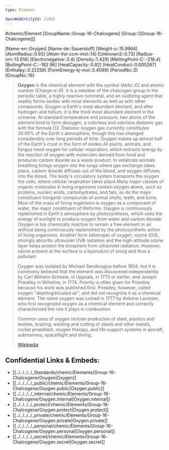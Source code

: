 ```yaml
---
type: Element

SpocWebEntityId: 21910
---
```


#chemic/Element 
[GroupName::Group-16-Chalcogene]
[Group::[[Group-16-Chalcogene]]]


[Name-en::Oxygen]
[Name-de::Sauerstoff]
[Weight-u::15.9994]
[AtomRadius::0.65]
[Atom-Vol-ccm-mol::14]
[Unknown2::0.73]
[Radius-nm::13.618]
[Electronegative::3.4]
[Density::1.429]
[MeltingPoint-C::-218.4]
[BoilingPoint-C::-182.96]
[HeatCapacity::0.92]
[HeatConduct::0.000267]
[Enthalpy::0.22259]
[FormEnergy-kj-mol::3.4099]
(PeriodNo::2)
(GroupNo::16)



> **Oxygen** is the chemical element with the symbol (Abbr::O) and atomic number (Charge-e::8). It is a member of the chalcogen group in the periodic table, a highly reactive nonmetal, and an oxidizing agent that readily forms oxides with most elements as well as with other compounds. Oxygen is Earth's most abundant element, and after hydrogen and helium, it is the third-most abundant element in the universe. At standard temperature and pressure, two atoms of the element bind to form dioxygen, a colorless and odorless diatomic gas with the formula O2. Diatomic oxygen gas currently constitutes 20.95% of the Earth's atmosphere, though this has changed considerably over long periods of time. Oxygen makes up almost half of the Earth's crust in the form of oxides.All plants, animals, and fungus need oxygen for cellular respiration, which extracts energy by the reaction of oxygen with molecules derived from food and produces carbon dioxide as a waste product. In vetabrate animals breathing brings oxygen into the lungs where gas exchange takes place, carbon dioxide diffuses out of the blood, and oxygen diffuses into the blood. The body's circulatory system transports the oxygen the cells, where cellular respiration takes place.Many major classes of organic molecules in living organisms contain oxygen atoms, such as proteins, nucleic acids, carbohydrates, and fats, as do the major constituent inorganic compounds of animal shells, teeth, and bone. Most of the mass of living organisms is oxygen as a component of water, the major constituent of lifeforms. Oxygen is continuously replenished in Earth's atmosphere by photosynthesis, which uses the energy of sunlight to produce oxygen from water and carbon dioxide. Oxygen is too chemically reactive to remain a free element in air without being continuously replenished by the photosynthetic action of living organisms. Another form (allotrope) of oxygen, ozone (O3), strongly absorbs ultraviolet UVB radiation and the high-altitude ozone layer helps protect the biosphere from ultraviolet radiation. However, ozone present at the surface is a byproduct of smog and thus a pollutant.
>
> Oxygen was isolated by Michael Sendivogius before 1604, but it is commonly believed that the element was discovered independently by Carl Wilhelm Scheele, in Uppsala, in 1773 or earlier, and Joseph Priestley in Wiltshire, in 1774. Priority is often given for Priestley because his work was published first. Priestley, however, called oxygen "dephlogisticated air", and did not recognize it as a chemical element. The name oxygen was coined in 1777 by Antoine Lavoisier, who first recognized oxygen as a chemical element and correctly characterized the role it plays in combustion.
>
> Common uses of oxygen include production of steel, plastics and textiles, brazing, welding and cutting of steels and other metals, rocket propellant, oxygen therapy, and life support systems in aircraft, submarines, spaceflight and diving.
>
> [Wikipedia](https://en.wikipedia.org/wiki/Oxygen)

## Confidential Links & Embeds: 
- [[../../../../_Standards/chemic/Elements/Group-16-Chalcogene/Oxygen|Oxygen]] 
- [[../../../../_public/chemic/Elements/Group-16-Chalcogene/Oxygen.public|Oxygen.public]] 
- [[../../../../_internal/chemic/Elements/Group-16-Chalcogene/Oxygen.internal|Oxygen.internal]] 
- [[../../../../_protect/chemic/Elements/Group-16-Chalcogene/Oxygen.protect|Oxygen.protect]] 
- [[../../../../_private/chemic/Elements/Group-16-Chalcogene/Oxygen.private|Oxygen.private]] 
- [[../../../../_personal/chemic/Elements/Group-16-Chalcogene/Oxygen.personal|Oxygen.personal]] 
- [[../../../../_secret/chemic/Elements/Group-16-Chalcogene/Oxygen.secret|Oxygen.secret]] 
